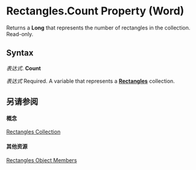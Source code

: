 
# Rectangles.Count Property (Word)

Returns a  **Long** that represents the number of rectangles in the collection. Read-only.


## Syntax

 _表达式_. **Count**

 _表达式_ Required. A variable that represents a **[Rectangles](c1de5e7f-13b1-e35a-d9f1-9a8f1246e2e5.md)** collection.


## 另请参阅


#### 概念


[Rectangles Collection](c1de5e7f-13b1-e35a-d9f1-9a8f1246e2e5.md)
#### 其他资源


[Rectangles Object Members](http://msdn.microsoft.com/library/d517959a-7551-e5d3-d732-31b2124b3e4f%28Office.15%29.aspx)